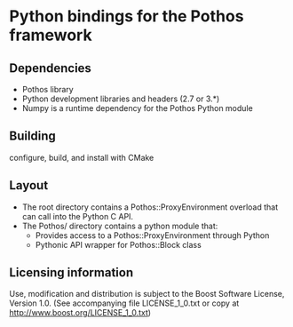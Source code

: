 # Python bindings for the Pothos framework

## Dependencies

* Pothos library
* Python development libraries and headers (2.7 or 3.*)
* Numpy is a runtime dependency for the Pothos Python module

## Building

configure, build, and install with CMake

## Layout

* The root directory contains a Pothos::ProxyEnvironment overload that can call into the Python C API.
* The Pothos/ directory contains a python module that:
  * Provides access to a Pothos::ProxyEnvironment through Python
  * Pythonic API wrapper for Pothos::Block class

## Licensing information

Use, modification and distribution is subject to the Boost Software
License, Version 1.0. (See accompanying file LICENSE_1_0.txt or copy at
http://www.boost.org/LICENSE_1_0.txt)
